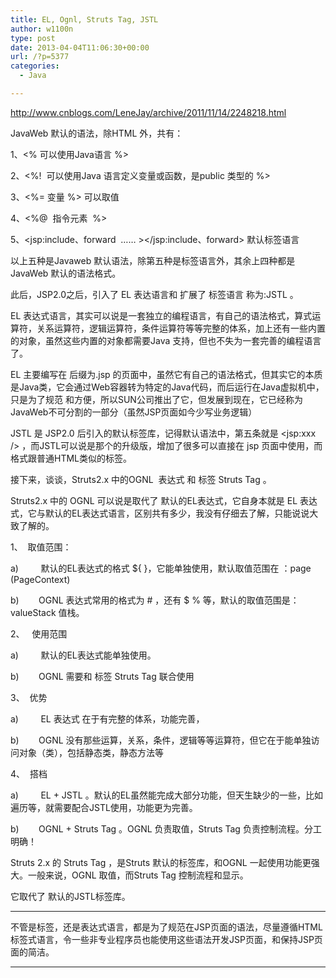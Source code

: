 ```yaml
---
title: EL, Ognl, Struts Tag, JSTL
author: w1100n
type: post
date: 2013-04-04T11:06:30+00:00
url: /?p=5377
categories:
  - Java

---
```

<http://www.cnblogs.com/LeneJay/archive/2011/11/14/2248218.html>

JavaWeb 默认的语法，除HTML 外，共有：

1、<% 可以使用Java语言 %>

2、<%!  可以使用Java 语言定义变量或函数，是public 类型的 %>

3、<%= 变量 %> 可以取值

4、<%@  指令元素  %>

5、<jsp:include、forward  …… ></jsp:include、forward> 默认标签语言


以上五种是Javaweb 默认语法，除第五种是标签语言外，其余上四种都是JavaWeb 默认的语法格式。


此后，JSP2.0之后，引入了 EL 表达语言和 扩展了 标签语言 称为:JSTL 。


EL 表达式语言，其实可以说是一套独立的编程语言，有自己的语法格式，算式运算符，关系运算符，逻辑运算符，条件运算符等等完整的体系，加上还有一些内置的对象，虽然这些内置的对象都需要Java 支持，但也不失为一套完善的编程语言了。


EL 主要编写在 后缀为.jsp 的页面中，虽然它有自己的语法格式，但其实它的本质是Java类，它会通过Web容器转为特定的Java代码，而后运行在Java虚拟机中，只是为了规范 和方便，所以SUN公司推出了它，但发展到现在，它已经称为JavaWeb不可分割的一部分（虽然JSP页面如今少写业务逻辑）


JSTL 是 JSP2.0 后引入的默认标签库，记得默认语法中，第五条就是 <jsp:xxx /> ，而JSTL可以说是那个的升级版，增加了很多可以直接在 jsp 页面中使用，而格式跟普通HTML类似的标签。


接下来，谈谈，Struts2.x 中的OGNL  表达式 和 标签 Struts Tag 。


Struts2.x 中的 OGNL 可以说是取代了 默认的EL表达式，它自身本就是 EL 表达式，它与默认的EL表达式语言，区别共有多少，我没有仔细去了解，只能说说大致了解的。

1、  取值范围：

a)         默认的EL表达式的格式 ${ }，它能单独使用，默认取值范围在 ：page (PageContext)

b)        OGNL 表达式常用的格式为 # ，还有 $ % 等，默认的取值范围是：valueStack 值栈。

2、   使用范围

a)         默认的EL表达式能单独使用。

b)        OGNL 需要和 标签 Struts Tag 联合使用

3、  优势

a)         EL 表达式 在于有完整的体系，功能完善，

b)        OGNL 没有那些运算，关系，条件，逻辑等等运算符，但它在于能单独访问对象（类），包括静态类，静态方法等

4、  搭档

a)         EL + JSTL 。默认的EL虽然能完成大部分功能，但天生缺少的一些，比如遍历等，就需要配合JSTL使用，功能更为完善。

b)        OGNL + Struts Tag 。OGNL 负责取值，Struts Tag 负责控制流程。分工明确！


Struts 2.x 的 Struts Tag ，是Struts 默认的标签库，和OGNL 一起使用功能更强大。一般来说，OGNL 取值，而Struts Tag 控制流程和显示。

它取代了 默认的JSTL标签库。

--------------------------

不管是标签，还是表达式语言，都是为了规范在JSP页面的语法，尽量遵循HTML标签式语言，令一些非专业程序员也能使用这些语法开发JSP页面，和保持JSP页面的简洁。

--------------------------